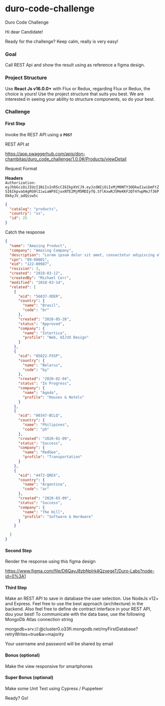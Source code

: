 # duro-code-challenge
Duro Code Challenge


Hi dear Candidate!


Ready for the challenge? Keep calm, really is very easy! 

### Goal

Call REST Api and show the result using as reference a figma design.

### Project Structure

Use <b>React Js v16.0.0+</b> with Flux or Redux, regarding Flux or Redux, the choice is yours!
Use the project structure that suits you best. We are interested in seeing your ability to structure components, so do your best. 

### Challenge

#### First Step

Invoke the REST API using a <code><b>POST</b></code>

REST API at 

https://app.swaggerhub.com/apis/don-chambitas/duro_code_challenge/1.0.0#/Products/viewDetail

Request Format

<b>Headers</b>
<br/>
<code>Authorization: eyJhbGciOiJIUzI1NiIsInR5cCI6IkpXVCJ9.eyJzdWIiOiIxMjM0NTY3ODkwIiwibmFtZSI6IkpvaG4gRG9lIiwiaWF0IjoxNTE2MjM5MDIyfQ.SflKxwRJSMeKKF2QT4fwpMeJf36POk6yJV_adQssw5c</code>

```json
{
  "catalog": "products",
  "country": "us",
  "id": 25
}
```

Catch the response

```json
{
  "name": "Amazing Product",
  "company": "Amazing Company",
  "description": "Lorem ipsum dolor sit amet, consectetur adipiscing elit, sed do eiusmod tempor incididunt ut labore et dolore magna aliqua. Ut enim ad minim veniam, quis nostrud exercitation ullamco laboris nisi ut aliquip ex ea commodo consequat.",
  "cpn": "89-00001",
  "eid": "122-00987",
  "revision": 3,
  "created": "2018-03-12",
  "createdBy": "Michael Corr",
  "modified": "2018-03-14",
  "related": [
    {
      "eid": "56037-XDER",
      "country": {
        "name": "Brasil",
        "code": "br"
      },
      "created": "2020-05-28",
      "status": "Approved",
      "company": {
        "name": "Intertico",
        "profile": "Web, UI/UX Design"
      }
    },
    {
      "eid": "05822-FXSP",
      "country": {
        "name": "Belarus",
        "code": "by"
      },
      "created": "2020-02-04",
      "status": "In Progress",
      "company": {
        "name": "Agoda",
        "profile": "Houses & Hotels"
      }
    },
    {
      "eid": "00347-BCLQ",
      "country": {
        "name": "Philipines",
        "code": "ph"
      },
      "created": "2020-01-09",
      "status": "Success",
      "company": {
        "name": "RedGee",
        "profile": "Transportation"
      }
    },
    {
      "eid": "4472-QREX",
      "country": {
        "name": "Argentina",
        "code": "ar"
      },
      "created": "2020-03-09",
      "status": "Success",
      "company": {
        "name": "The Hill",
        "profile": "Software & Hardware"
      }
    }

  ]
}
```

#### Second Step

Render the response using this figma design

https://www.figma.com/file/D6QayJ8zbNplrk4QzxegeT/Duro-Labs?node-id=0%3A1

#### Third Step

Make an REST API to save in database the user selection. Use NodeJs v12+ and Express. Feel free to use the best approach (architecture) in the backend. Also feel free to define de contract interface in your REST API, dou your best! To communicate with the data base, use the following MongoDb Atlas connection string 

mongodb+srv://<username>:<password>@cluster0.o33fi.mongodb.net/myFirstDatabase?retryWrites=true&w=majority

Your username and password will be shared by email  

#### Bonus (optional)

Make the view responsive for smartphones

#### Super Bonus (optional)

Make some Unit Test using Cypress / Puppeteer

Ready? Go!

